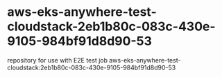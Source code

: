 # aws-eks-anywhere-test-cloudstack-2eb1b80c-083c-430e-9105-984bf91d8d90-53
repository for use with E2E test job aws-eks-anywhere-test-cloudstack:2eb1b80c-083c-430e-9105-984bf91d8d90-53
